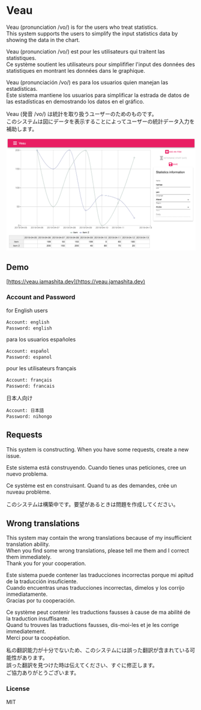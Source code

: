 # Veau

Veau (pronunciation /vo/) is for the users who treat statistics.  
This system supports the users to simplify the input statistics data by showing the data in the chart.

Veau (pronunciation /vo/) est pour les utilisateurs qui traitent las statistiques.  
Ce système soutient les utilisateurs pour simplififier l'input des données des statistiques en montrant les données dans le graphique.

Veau (pronunciación /vo/) es para los usuarios quien manejan las estadísticas.  
Este sistema mantiene los usuarios para simplificar la estrada de datos de las estadísticas en demostrando los datos en el gráfico.

Veau (発音 /vo/) は統計を取り扱うユーザーのためのものです。  
このシステムは図にデータを表示することによってユーザーの統計データ入力を補助します。

![](images/screenshot.png)

## Demo

[https://veau.jamashita.dev](https://veau.jamashita.dev)

### Account and Password

for English users

```
Account: english
Password: english
```

para los usuarios españoles

```
Account: español
Password: espanol
```

pour les utilisateurs français

```
Account: français
Password: francais
```

日本人向け

```
Account: 日本語
Password: nihongo
```

## Requests

This system is constructing. When you have some requests, create a new issue.

Este sistema está construyendo. Cuando tienes unas peticiones, cree un nuevo problema.

Ce système est en construisant. Quand tu as des demandes, crée un nuveau problème.

このシステムは構築中です。要望があるときは問題を作成してください。

## Wrong translations

This system may contain the wrong translations because of my insufficient translation ability.  
When you find some wrong translations, please tell me them and I correct them immediately.  
Thank you for your cooperation.

Este sistema puede contener las traducciones incorrectas porque mi apitud de la traducción insuficiente.  
Cuando encuentras unas traducciones incorrectas, dimelos y los corrijo inmediatamente.  
Gracias por tu cooperación.

Ce système peut contenir les traductions fausses à cause de ma abilité de la traduction insuffisante.  
Quand tu trouves las traductions fausses, dis-moi-les et je les corrige immediatement.  
Merci pour ta coopéation.

私の翻訳能力が十分でないため、このシステムには誤った翻訳が含まれている可能性があります。  
誤った翻訳を見つけた時は伝えてください、すぐに修正します。  
ご協力ありがとうございます。

### License

MIT
